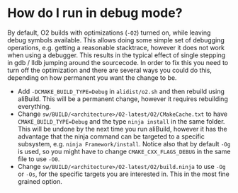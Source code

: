 <!-- doxy
\page refdocDebugging How to run in debug mode
/doxy -->

# How do I run in debug mode?

By default, O2 builds with optimizations (`-O2`) turned on, while leaving debug symbols available.
This allows doing some simple set of debugging operations, e.g. getting a reasonable stacktrace, however it does not work when using a debugger. This results in the typical effect of single stepping in gdb / lldb jumping around the sourcecode.
In order to fix this you need to turn off the optimization and there are several ways you could do this, depending on how permanent you want the change to be.

* Add `-DCMAKE_BUILD_TYPE=Debug` in `alidist/o2.sh` and then rebuild using aliBuild. This will be a permanent change, however it requires rebuilding everything.
* Change `sw/BUILD/<architecture>/O2-latest/O2/CMakeCache.txt` to have `CMAKE_BUILD_TYPE=Debug` and the type `ninja install` in the same folder. This will be undone by the next time you run aliBuild, however it has the advantage that the ninja command can be targeted to a specific subsystem, e.g. `ninja Framework/install`. Notice also that by default `-Og` is used, so you might have to change `CMAKE_CXX_FLAGS_DEBUG` in the same file to use `-O0`.
* Change `sw/BUILD/<architecture>/O2-latest/O2/build.ninja` to use `-Og` or `-Os`, for the specific targets you are interested in. This in the most fine grained option.
